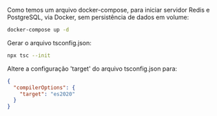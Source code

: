Como temos um arquivo docker-compose, para iniciar servidor Redis e PostgreSQL, via Docker, sem persistência de dados em volume:

```bash
docker-compose up -d
```

Gerar o arquivo tsconfig.json:

```bash
npx tsc --init
```

Altere a configuração 'target' do arquivo tsconfig.json para:

```json
{
  "compilerOptions": {
    "target": "es2020"
  }
}
```
